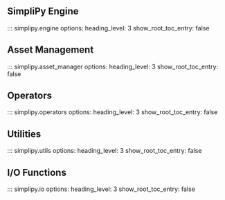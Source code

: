 ## SimpliPy Engine

::: simplipy.engine
    options:
      heading_level: 3
      show_root_toc_entry: false

## Asset Management

::: simplipy.asset_manager
    options:
      heading_level: 3
      show_root_toc_entry: false

## Operators

::: simplipy.operators
    options:
      heading_level: 3
      show_root_toc_entry: false

## Utilities

::: simplipy.utils
    options:
      heading_level: 3
      show_root_toc_entry: false

## I/O Functions

::: simplipy.io
    options:
      heading_level: 3
      show_root_toc_entry: false